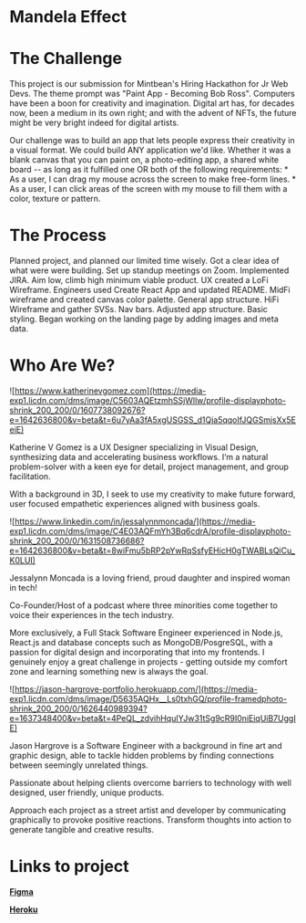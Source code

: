 # Mandela Effect

# The Challenge

This project is our submission for Mintbean's Hiring Hackathon for Jr Web Devs. The theme prompt was "Paint App - Becoming Bob Ross". Computers have been a boon for creativity and imagination. Digital art has, for decades now, been a medium in its own right; and with the advent of NFTs, the future might be very bright indeed for digital artists.

Our challenge was to build an app that lets people express their creativity in a visual format. We could build ANY application we'd like. Whether it was a blank canvas that you can paint on, a photo-editing app, a shared white board -- as long as it fulfilled one OR both of the following requirements: * As a user, I can drag my mouse across the screen to make free-form lines. * As a user, I can click areas of the screen with my mouse to fill them with a color, texture or pattern.

# The Process

Planned project, and planned our limited time wisely. Got a clear idea of what were were building. Set up standup meetings on Zoom. Implemented JIRA. Aim low, climb high minimum viable product. UX created a LoFi Wireframe. Engineers used Create React App and updated README. MidFi wireframe and created canvas color palette. General app structure. HiFi Wireframe and gather SVSs. Nav bars. Adjusted app structure. Basic styling. Began working on the landing page by adding images and meta data.

# Who Are We?

![https://www.katherinevgomez.com](https://media-exp1.licdn.com/dms/image/C5603AQEtzmhSSjWllw/profile-displayphoto-shrink_200_200/0/1607738092676?e=1642636800&v=beta&t=6u7yAa3fA5xgUSGSS_d1Qja5qqoIfJQGSmjsXx5EeiE)

Katherine V Gomez is a UX Designer specializing in Visual Design, synthesizing data and accelerating business workflows. I’m a natural problem-solver with a keen eye for detail, project management, and group facilitation.

With a background in 3D, I seek to use my creativity to make future forward, user focused empathetic experiences aligned with business goals.

![https://www.linkedin.com/in/jessalynnmoncada/](https://media-exp1.licdn.com/dms/image/C4E03AQFmYh3Bq6cdrA/profile-displayphoto-shrink_200_200/0/1631508736686?e=1642636800&v=beta&t=8wiFmu5bRP2pYwRqSsfyEHicH0gTWABLsQiCu_K0LUI)

Jessalynn Moncada is a loving friend, proud daughter and inspired woman in tech!

Co-Founder/Host of a podcast where three minorities come together to voice their experiences in the tech industry.

More exclusively, a Full Stack Software Engineer experienced in Node.js, React.js and database concepts such as MongoDB/PosgreSQL, with a passion for digital design and incorporating that into my frontends. I genuinely enjoy a great challenge in projects - getting outside my comfort zone and learning something new is always the goal.

![https://jason-hargrove-portfolio.herokuapp.com/](https://media-exp1.licdn.com/dms/image/D5635AQHx__Ls0txhGQ/profile-framedphoto-shrink_200_200/0/1626440989394?e=1637348400&v=beta&t=4PeQL_zdvihHquIYJw31tSg9cR9I0niEiqUiB7UggIE)

Jason Hargrove is a Software Engineer with a background in fine art and graphic design, able to tackle hidden problems by finding connections between seemingly unrelated things.

Passionate about helping clients overcome barriers to technology with well designed, user friendly, unique products.

Approach each project as a street artist and developer by communicating graphically to provoke positive reactions. Transform thoughts into action to generate tangible and creative results.


# Links to project

[__Figma__](https://www.figma.com/file/4f3Shhq1Sgypp3CqLYvY13/Drawing-App)

[__Heroku__](https://mandala-effect.herokuapp.com/)
